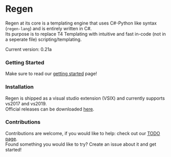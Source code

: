 ﻿# Regen
Regen at its core is a templating engine that uses C#-Python like syntax (`regen-lang`) and is entirely written in C#.<br>
Its purpose is to replace T4 Templating with intuitive and fast in-code (not in a seperate file) scripting/templating.<br>

Current version: 0.21a<br>

### Getting Started
Make sure to read our [getting started](TUTORIAL.md) page!

### Installation
Regen is shipped as a visual studio extension (VSIX) and currently supports vs2017 and vs2019.<br>
Official releases can be downloaded [here](https://github.com/SciSharp/CodeMinion/tree/master/src/Regen.Package/releases).<br>

### Contributions
Contributions are welcome, if you would like to help: check out our [TODO page](TODO.md).<br>
Found something you would like to try? Create an issue about it and get started!
